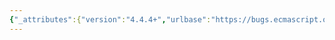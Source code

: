 ```yaml
---
{"_attributes":{"version":"4.4.4+","urlbase":"https://bugs.ecmascript.org/","maintainer":"dherman@mozilla.com"},"bug":{"bug_id":964,"creation_ts":"2012-11-13 12:23:00 -0800","short_desc":"15.13.5.2.1: \"of length bytes\"","delta_ts":"2013-07-15 17:03:48 -0700","product":"Draft for 6th Edition","component":"editorial issue","version":"Rev 11: October 26, 2012 Draft","rep_platform":"All","op_sys":"All","bug_status":"RESOLVED","resolution":"FIXED","priority":"Normal","bug_severity":"normal","everconfirmed":true,"reporter":{"uid":"jmdyck","name":"Michael Dyck"},"assigned_to":{"uid":"allen","name":"Allen Wirfs-Brock"},"long_desc":[{"commentid":2463,"comment_count":0,"who":{"uid":"jmdyck","name":"Michael Dyck"},"bug_when":"2012-11-13 12:23:06 -0800","thetext":"In 15.13.5.2.1 \"new ArrayBuffer(len)\",\npara 3 says:\n     A fresh native buffer nativeBuffer of length bytes is allocated. ...\n\nChange 'length' to 'len'.\n\n(Also, 'nativeBuffer' and 'len' should be in an italic font; see bug 713.)"},{"commentid":4293,"comment_count":1,"who":{"uid":"allen","name":"Allen Wirfs-Brock"},"bug_when":"2013-06-23 13:35:32 -0700","thetext":"fixed in rev13 rewrite"},{"commentid":4445,"comment_count":2,"who":{"uid":"allen","name":"Allen Wirfs-Brock"},"bug_when":"2013-07-15 17:03:48 -0700","thetext":"fixed in rev16 draft.  July 15, 2013"}]}}
---
```

